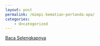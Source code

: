 ```yaml
---
layout: post
permalink: /mimpi-kematian-pertanda-apa/
categories:
    - Uncategorized
---
```


[Baca Selengkapnya](/03)